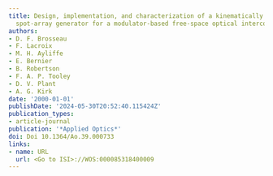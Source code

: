 ```yaml
---
title: Design, implementation, and characterization of a kinematically aligned, cascaded
  spot-array generator for a modulator-based free-space optical interconnect
authors:
- D. F. Brosseau
- F. Lacroix
- M. H. Ayliffe
- E. Bernier
- B. Robertson
- F. A. P. Tooley
- D. V. Plant
- A. G. Kirk
date: '2000-01-01'
publishDate: '2024-05-30T20:52:40.115424Z'
publication_types:
- article-journal
publication: '*Applied Optics*'
doi: Doi 10.1364/Ao.39.000733
links:
- name: URL
  url: <Go to ISI>://WOS:000085318400009
---
```


